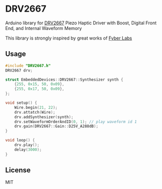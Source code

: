 # DRV2667
Arduino library for [DRV2667](http://www.ti.com/product/DRV2667) Piezo Haptic Driver with Boost, Digital Front End, and Internal Waveform Memory

This library is strongly inspired by great works of [Fyber Labs](https://github.com/yurikleb/DRV2667)


## Usage

```C++
#include "DRV2667.h"
DRV2667 drv;

struct EmbeddedDevices::DRV2667::Synthesizer synth {
    {255, 0x15, 50, 0x09},
    {255, 0x17, 50, 0x09},
};

void setup() {
    Wire.begin(21, 22);
    drv.attatch(Wire);
    drv.addSynthesizer(synth);
    drv.setWaveformOrderAndID(0, 1); // play waveform id 1
    drv.gain(DRV2667::Gain::D25V_A288dB);
}

void loop() {
    drv.play();
    delay(3000);
}
```


## License

MIT

